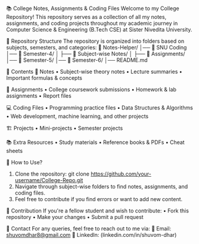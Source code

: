  📚 College Notes, Assignments & Coding Files
Welcome to my College Repository! This repository serves as a collection of all my notes, assignments, and coding projects throughout my academic journey in Computer Science & Engineering (B.Tech CSE) at Sister Nivedita University.

📂 Repository Structure
The repository is organized into folders based on subjects, semesters, and categories:
📁 Notes-Helper/
│── 📁 SNU Coding
│── 📂 Semester-4/
│    ├── 📂 Subject-wise Notes/
│         ├── 📂 Assignments/
│── 📂 Semester-5/
│── 📂 Semester-6/
│── README.md

📜 Contents
📝 Notes
• Subject-wise theory notes
• Lecture summaries
• Important formulas & concepts

📑 Assignments
• College coursework submissions
• Homework & lab assignments
• Report files

💻 Coding Files
• Programming practice files
• Data Structures & Algorithms
• Web development, machine learning, and other projects

🏗️ Projects
• Mini-projects
• Semester projects

📚 Extra Resources
• Study materials
• Reference books & PDFs
• Cheat sheets

🚀 How to Use?
1. Clone the repository:
   git clone https://github.com/your-username/College-Repo.git
2. Navigate through subject-wise folders to find notes, assignments, and coding files.
3. Feel free to contribute if you find errors or want to add new content.

📌 Contribution
If you're a fellow student and wish to contribute:
• Fork this repository
• Make your changes
• Submit a pull request

📧 Contact
For any queries, feel free to reach out to me via:
📩 Email: shuvomdhar8@gmail.com
🔗 LinkedIn: (linkedin.com/in/shuvom-dhar)
